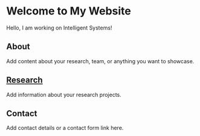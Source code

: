 # Welcome to My Website

Hello, I am working on Intelligent Systems!

## About
Add content about your research, team, or anything you want to showcase.

## [Research](research.md)
Add information about your research projects.

## Contact
Add contact details or a contact form link here.
